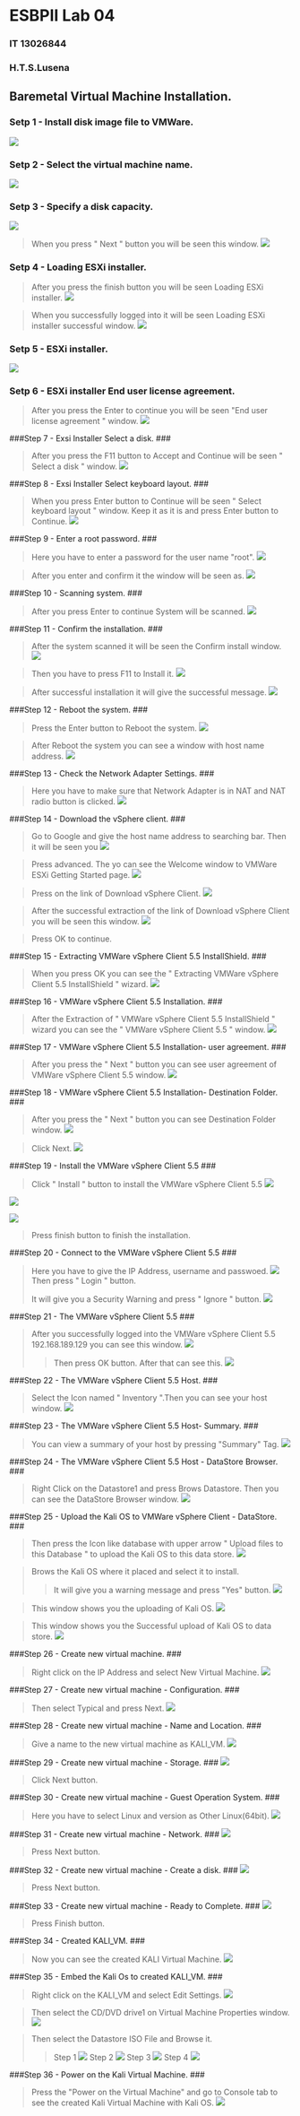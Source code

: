 # ESBPII Lab 04 #
### IT 13026844 ###
### H.T.S.Lusena ###

## Baremetal Virtual Machine Installation.  ##

### Setp 1 - Install disk image file to VMWare. ###
![](http://i.imgur.com/lNVhjt8.jpg) 

### Setp 2 - Select the virtual machine name. ###
![](http://i.imgur.com/QY3VQGM.jpg)

### Setp 3 - Specify a disk capacity. ###
![](http://i.imgur.com/DJ5WAMQ.jpg)

>When you press " Next " button you will be seen this window.
![](http://i.imgur.com/C5MSIO1.jpg)

### Setp 4 - Loading ESXi installer. ###
>After you press the finish button you will be seen Loading ESXi installer.
![](http://i.imgur.com/ONWzbeq.jpg)

>When you successfully logged into it will be seen Loading ESXi installer successful window.
![](http://i.imgur.com/jSvZrC2.jpg)

### Setp 5 - ESXi installer. ###
![](http://i.imgur.com/qVHFDYY.jpg)

### Setp 6 - ESXi installer End user license agreement. ###
>After you press the Enter to continue you will be seen "End user license agreement " window.
![](http://i.imgur.com/POu3nKl.jpg)

###Step 7 - Exsi Installer Select a disk. ###
>After you press the F11 button to Accept and Continue will be seen " Select a disk " window.
![](http://i.imgur.com/aF5hVAC.jpg)

###Step 8 - Exsi Installer Select keyboard layout. ###
>When you press Enter button to Continue will be seen " Select keyboard layout " window. Keep it as it is and press Enter button to Continue. 
![](http://i.imgur.com/fmqodtV.jpg)

###Step 9 - Enter a root password. ###
>Here you have to enter a password for the user name "root". 
![](http://i.imgur.com/toDCVfu.jpg)

>After you enter and confirm it the window will be seen as. 
![](http://i.imgur.com/zd3TnON.jpg)

###Step 10 - Scanning system. ###
>After you press Enter to continue System will be scanned.
![](http://i.imgur.com/eK66prm.jpg)

###Step 11 - Confirm the installation. ###
>After the system scanned it will be seen the Confirm install window.
![](http://i.imgur.com/Sgngcau.jpg)

>Then you have to press F11 to Install it.
![](http://i.imgur.com/jWl8clz.jpg)

>After successful installation it will give the successful message.
![](http://i.imgur.com/hLldpBx.jpg)  

###Step 12 - Reboot the system. ###
>Press the Enter button to Reboot the system.
![](http://i.imgur.com/CnVId2r.jpg)

>After Reboot the system you can see a window with host name address.
![](http://i.imgur.com/xy3pqvL.jpg)

###Step 13 - Check the Network Adapter Settings. ###
>Here you have to make sure that Network Adapter is in NAT and NAT radio button is clicked.
![](http://i.imgur.com/AIKHi17.jpg)

###Step 14 - Download the vSphere client. ###
>Go to Google and give the host name address to searching bar. Then it will be seen you ![](http://i.imgur.com/hGCtpB5.jpg)

>Press advanced. The yo can see the Welcome window to VMWare ESXi Getting Started page.
![](http://i.imgur.com/McxqoLs.jpg)

>Press on the link of Download vSphere Client.
![](http://i.imgur.com/uekYVWf.jpg)

>After the successful extraction of the link of Download vSphere Client you will be seen this window.
![](http://i.imgur.com/L2p45KV.jpg)

>Press OK to continue.

###Step 15 - Extracting VMWare vSphere Client 5.5 InstallShield. ###
>When you press OK you can see the " Extracting VMWare vSphere Client 5.5 InstallShield " wizard.
![](http://i.imgur.com/tqNBjXa.jpg)

###Step 16 - VMWare vSphere Client 5.5 Installation. ###
>After the Extraction of " VMWare vSphere Client 5.5 InstallShield " wizard you can see the " VMWare vSphere Client 5.5 " window.
![](http://i.imgur.com/No0DGd3.jpg)

###Step 17 - VMWare vSphere Client 5.5 Installation- user agreement. ###
>After you press the " Next " button you can see user agreement of VMWare vSphere Client 5.5 window.
![](http://i.imgur.com/bn7UYEr.jpg)

###Step 18 - VMWare vSphere Client 5.5 Installation- Destination Folder. ###
>After you press the " Next " button you can see Destination Folder window.
![](http://i.imgur.com/NljqvGI.jpg)

>Click Next.
![](http://i.imgur.com/xPKreAe.jpg)

###Step 19 - Install the VMWare vSphere Client 5.5 ###
>Click " Install " button to install the VMWare vSphere Client 5.5
![](http://i.imgur.com/nGQ5u4Y.jpg)
>
![](http://i.imgur.com/CSqaa6r.jpg)
>
![](http://i.imgur.com/8ZCHD9S.jpg)
>
>Press finish button to finish the installation.

###Step 20 - Connect to the VMWare vSphere Client 5.5 ###
>Here you have to give the IP Address, username and passwoed.
![](http://i.imgur.com/BhxXEIg.jpg)
>Then press " Login " button.
>>
>It will give you a Security Warning and press " Ignore " button.
![](http://i.imgur.com/VLz976b.jpg)


###Step 21 - The VMWare vSphere Client 5.5 ###
>After you successfully logged into the VMWare vSphere Client 5.5 192.168.189.129 you can see this window.
![](http://i.imgur.com/yw2ERZ8.jpg)
>>Then press OK button. After that can see this.
![](http://i.imgur.com/chOu2UP.jpg)

###Step 22 - The VMWare vSphere Client 5.5 Host. ###
>Select the Icon named " Inventory ".Then you can see your host window.
![](http://i.imgur.com/l0HcRIe.jpg)

###Step 23 - The VMWare vSphere Client 5.5 Host- Summary. ###
>You can view a summary of your host by pressing "Summary" Tag.
![](http://i.imgur.com/Jr4QQaR.jpg)

###Step 24 - The VMWare vSphere Client 5.5 Host - DataStore Browser. ###
>Right Click on the Datastore1 and press Brows Datastore. Then you can see the DataStore Browser window.
![](http://i.imgur.com/a4heMWb.jpg)

###Step 25 - Upload the Kali OS to VMWare vSphere Client - DataStore. ###
>Then press the Icon like database with upper arrow " Upload files to this Database " to upload the Kali OS to this data store.
![](http://i.imgur.com/OZFWhtq.jpg)

>Brows the Kali OS where it placed and select it to install.
>
>>It will give you a warning message and press "Yes" button.
![](http://i.imgur.com/w6od2Rc.jpg)

>This window shows you the uploading of Kali OS.
![](http://i.imgur.com/1pJ1lCg.jpg)

>This window shows you the Successful upload of Kali OS to data store.
![](http://i.imgur.com/225jq5h.jpg)

###Step 26 - Create new virtual machine. ###
>Right click on the IP Address and select New Virtual Machine.
![](http://i.imgur.com/pnk8YHz.jpg)

###Step 27 - Create new virtual machine - Configuration. ###
>Then select Typical and press Next.
![](http://i.imgur.com/hcDz6NN.jpg)

###Step 28 - Create new virtual machine - Name and Location. ###
>Give a name to the new virtual machine as KALI_VM.
![](http://i.imgur.com/E321Pm6.jpg) 

###Step 29 - Create new virtual machine - Storage. ###
![](http://i.imgur.com/YRjcw0b.jpg)
>Click Next button.

###Step 30 - Create new virtual machine - Guest Operation System. ###
>Here you have to select Linux and version as Other Linux(64bit).
![](http://i.imgur.com/NwMX5fR.jpg)

###Step 31 - Create new virtual machine - Network. ###
![](http://i.imgur.com/3yps0Kd.jpg)
>Press Next button.

###Step 32 - Create new virtual machine - Create a disk. ###
![](http://i.imgur.com/35fvWBc.jpg)
>Press Next button.

###Step 33 - Create new virtual machine - Ready to Complete. ###
![](http://i.imgur.com/GjUgCAO.jpg)
>Press Finish button.

###Step 34 - Created KALI_VM. ###
>Now you can see the created KALI Virtual Machine.
![](http://i.imgur.com/OjytMrm.jpg)

###Step 35 - Embed the Kali Os to created KALI_VM. ###
>Right click on the KALI_VM and select Edit Settings.
![](http://i.imgur.com/bgn9wu4.jpg)

>Then select the CD/DVD drive1 on Virtual Machine Properties window.
![](http://i.imgur.com/mBjgq7N.jpg)

>Then select the Datastore ISO File and Browse it.
>>Step 1
![](http://i.imgur.com/lZIxMha.jpg)
>>Step 2
![](http://i.imgur.com/BYfe8Sz.jpg)
>>Step 3
![](http://i.imgur.com/GrVln2c.jpg)
>>Step 4
![](http://i.imgur.com/2EGC99z.jpg)

###Step 36 - Power on the Kali Virtual Machine. ###
>Press the "Power on the Virtual Machine" and go to Console tab to see the created Kali Virtual Machine with Kali OS.
![](http://i.imgur.com/3ZfPPUW.jpg)